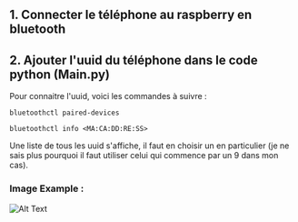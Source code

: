 ## 1. Connecter le téléphone au raspberry en bluetooth
## 2. Ajouter l'uuid du téléphone dans le code python (Main.py)
Pour connaitre l'uuid, voici les commandes à suivre :


``` bluetoothctl paired-devices ```


`bluetoothctl info <MA:CA:DD:RE:SS>`


Une liste de tous les uuid s'affiche, il faut en choisir un en particulier (je ne sais plus pourquoi il faut utiliser celui qui commence par un 9 dans mon cas).


### Image Example :

![Alt Text](./MVIMG_20241012_130159.jpg)
